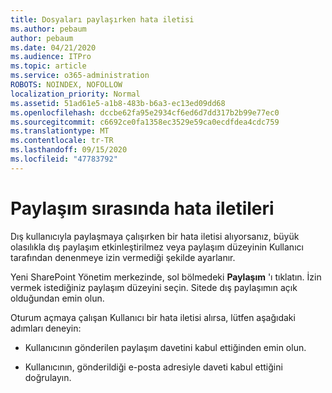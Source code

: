 ```yaml
---
title: Dosyaları paylaşırken hata iletisi
ms.author: pebaum
author: pebaum
ms.date: 04/21/2020
ms.audience: ITPro
ms.topic: article
ms.service: o365-administration
ROBOTS: NOINDEX, NOFOLLOW
localization_priority: Normal
ms.assetid: 51ad61e5-a1b8-483b-b6a3-ec13ed09dd68
ms.openlocfilehash: dccbe62fa95e2934cf6ed6d7dd317b2b99e77ec0
ms.sourcegitcommit: c6692ce0fa1358ec3529e59ca0ecdfdea4cdc759
ms.translationtype: MT
ms.contentlocale: tr-TR
ms.lasthandoff: 09/15/2020
ms.locfileid: "47783792"
---
```

# <a name="error-messages-when-sharing"></a>Paylaşım sırasında hata iletileri

Dış kullanıcıyla paylaşmaya çalışırken bir hata iletisi alıyorsanız, büyük olasılıkla dış paylaşım etkinleştirilmez veya paylaşım düzeyinin Kullanıcı tarafından denenmeye izin vermediği şekilde ayarlanır.
  
Yeni SharePoint Yönetim merkezinde, sol bölmedeki **Paylaşım** 'ı tıklatın. İzin vermek istediğiniz paylaşım düzeyini seçin. Sitede dış paylaşımın açık olduğundan emin olun. 
  
Oturum açmaya çalışan Kullanıcı bir hata iletisi alırsa, lütfen aşağıdaki adımları deneyin:
  
- Kullanıcının gönderilen paylaşım davetini kabul ettiğinden emin olun.
    
- Kullanıcının, gönderildiği e-posta adresiyle daveti kabul ettiğini doğrulayın.
    

